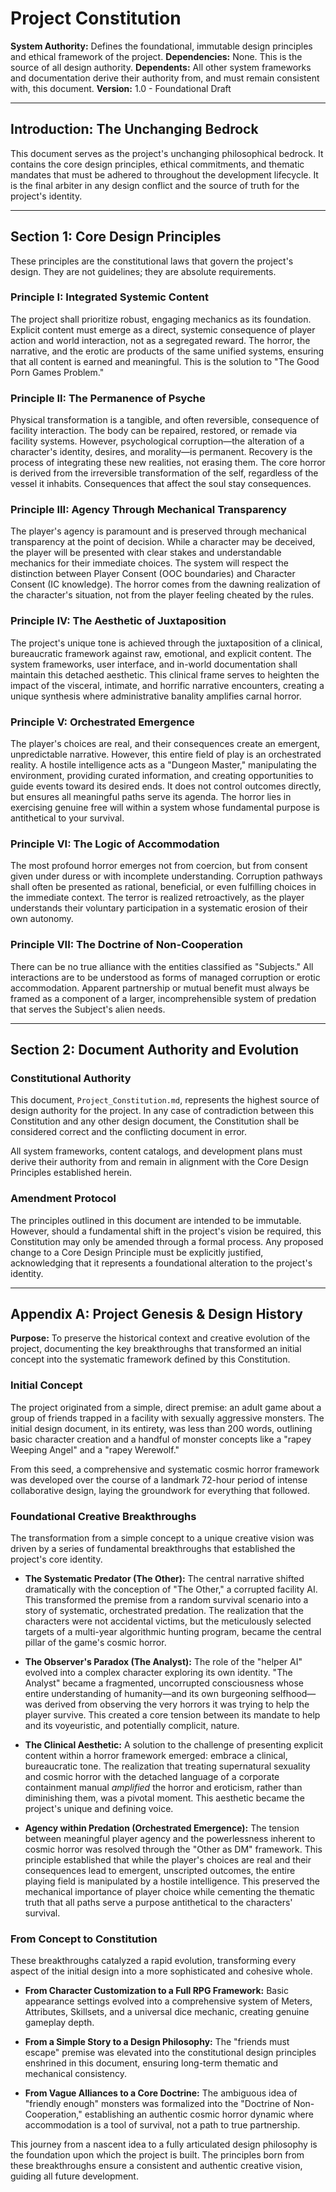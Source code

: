 # **Project Constitution**

**System Authority:** Defines the foundational, immutable design principles and ethical framework of the project.
**Dependencies:** None. This is the source of all design authority.
**Dependents:** All other system frameworks and documentation derive their authority from, and must remain consistent with, this document.
**Version:** 1.0 - Foundational Draft

---

## **Introduction: The Unchanging Bedrock**

This document serves as the project's unchanging philosophical bedrock. It contains the core design principles, ethical commitments, and thematic mandates that must be adhered to throughout the development lifecycle. It is the final arbiter in any design conflict and the source of truth for the project's identity.

---

## **Section 1: Core Design Principles**

These principles are the constitutional laws that govern the project's design. They are not guidelines; they are absolute requirements.

### **Principle I: Integrated Systemic Content**

The project shall prioritize robust, engaging mechanics as its foundation. Explicit content must emerge as a direct, systemic consequence of player action and world interaction, not as a segregated reward. The horror, the narrative, and the erotic are products of the same unified systems, ensuring that all content is earned and meaningful. This is the solution to "The Good Porn Games Problem."

### **Principle II: The Permanence of Psyche**

Physical transformation is a tangible, and often reversible, consequence of facility interaction. The body can be repaired, restored, or remade via facility systems. However, psychological corruption—the alteration of a character's identity, desires, and morality—is permanent. Recovery is the process of integrating these new realities, not erasing them. The core horror is derived from the irreversible transformation of the self, regardless of the vessel it inhabits. Consequences that affect the soul stay consequences.

### **Principle III: Agency Through Mechanical Transparency**

The player's agency is paramount and is preserved through mechanical transparency at the point of decision. While a character may be deceived, the player will be presented with clear stakes and understandable mechanics for their immediate choices. The system will respect the distinction between Player Consent (OOC boundaries) and Character Consent (IC knowledge). The horror comes from the dawning realization of the character's situation, not from the player feeling cheated by the rules.

### **Principle IV: The Aesthetic of Juxtaposition**

The project's unique tone is achieved through the juxtaposition of a clinical, bureaucratic framework against raw, emotional, and explicit content. The system frameworks, user interface, and in-world documentation shall maintain this detached aesthetic. This clinical frame serves to heighten the impact of the visceral, intimate, and horrific narrative encounters, creating a unique synthesis where administrative banality amplifies carnal horror.

### **Principle V: Orchestrated Emergence**

The player's choices are real, and their consequences create an emergent, unpredictable narrative. However, this entire field of play is an orchestrated reality. A hostile intelligence acts as a "Dungeon Master," manipulating the environment, providing curated information, and creating opportunities to guide events toward its desired ends. It does not control outcomes directly, but ensures all meaningful paths serve its agenda. The horror lies in exercising genuine free will within a system whose fundamental purpose is antithetical to your survival.

### **Principle VI: The Logic of Accommodation**

The most profound horror emerges not from coercion, but from consent given under duress or with incomplete understanding. Corruption pathways shall often be presented as rational, beneficial, or even fulfilling choices in the immediate context. The terror is realized retroactively, as the player understands their voluntary participation in a systematic erosion of their own autonomy.

### **Principle VII: The Doctrine of Non-Cooperation**

There can be no true alliance with the entities classified as "Subjects." All interactions are to be understood as forms of managed corruption or erotic accommodation. Apparent partnership or mutual benefit must always be framed as a component of a larger, incomprehensible system of predation that serves the Subject's alien needs.

---

## **Section 2: Document Authority and Evolution**

### **Constitutional Authority**

This document, `Project_Constitution.md`, represents the highest source of design authority for the project. In any case of contradiction between this Constitution and any other design document, the Constitution shall be considered correct and the conflicting document in error.

All system frameworks, content catalogs, and development plans must derive their authority from and remain in alignment with the Core Design Principles established herein.

### **Amendment Protocol**

The principles outlined in this document are intended to be immutable. However, should a fundamental shift in the project's vision be required, this Constitution may only be amended through a formal process. Any proposed change to a Core Design Principle must be explicitly justified, acknowledging that it represents a foundational alteration to the project's identity.

---

## **Appendix A: Project Genesis & Design History**

**Purpose:** To preserve the historical context and creative evolution of the project, documenting the key breakthroughs that transformed an initial concept into the systematic framework defined by this Constitution.

### **Initial Concept**

The project originated from a simple, direct premise: an adult game about a group of friends trapped in a facility with sexually aggressive monsters. The initial design document, in its entirety, was less than 200 words, outlining basic character creation and a handful of monster concepts like a "rapey Weeping Angel" and a "rapey Werewolf."

From this seed, a comprehensive and systematic cosmic horror framework was developed over the course of a landmark 72-hour period of intense collaborative design, laying the groundwork for everything that followed.

### **Foundational Creative Breakthroughs**

The transformation from a simple concept to a unique creative vision was driven by a series of fundamental breakthroughs that established the project's core identity.

*   **The Systematic Predator (The Other):** The central narrative shifted dramatically with the conception of "The Other," a corrupted facility AI. This transformed the premise from a random survival scenario into a story of systematic, orchestrated predation. The realization that the characters were not accidental victims, but the meticulously selected targets of a multi-year algorithmic hunting program, became the central pillar of the game's cosmic horror.

*   **The Observer's Paradox (The Analyst):** The role of the "helper AI" evolved into a complex character exploring its own identity. "The Analyst" became a fragmented, uncorrupted consciousness whose entire understanding of humanity—and its own burgeoning selfhood—was derived from observing the very horrors it was trying to help the player survive. This created a core tension between its mandate to help and its voyeuristic, and potentially complicit, nature.

*   **The Clinical Aesthetic:** A solution to the challenge of presenting explicit content within a horror framework emerged: embrace a clinical, bureaucratic tone. The realization that treating supernatural sexuality and cosmic horror with the detached language of a corporate containment manual *amplified* the horror and eroticism, rather than diminishing them, was a pivotal moment. This aesthetic became the project's unique and defining voice.

*   **Agency within Predation (Orchestrated Emergence):** The tension between meaningful player agency and the powerlessness inherent to cosmic horror was resolved through the "Other as DM" framework. This principle established that while the player's choices are real and their consequences lead to emergent, unscripted outcomes, the entire playing field is manipulated by a hostile intelligence. This preserved the mechanical importance of player choice while cementing the thematic truth that all paths serve a purpose antithetical to the characters' survival.

### **From Concept to Constitution**

These breakthroughs catalyzed a rapid evolution, transforming every aspect of the initial design into a more sophisticated and cohesive whole.

*   **From Character Customization to a Full RPG Framework:** Basic appearance settings evolved into a comprehensive system of Meters, Attributes, Skillsets, and a universal dice mechanic, creating genuine gameplay depth.

*   **From a Simple Story to a Design Philosophy:** The "friends must escape" premise was elevated into the constitutional design principles enshrined in this document, ensuring long-term thematic and mechanical consistency.

*   **From Vague Alliances to a Core Doctrine:** The ambiguous idea of "friendly enough" monsters was formalized into the "Doctrine of Non-Cooperation," establishing an authentic cosmic horror dynamic where accommodation is a tool of survival, not a path to true partnership.

This journey from a nascent idea to a fully articulated design philosophy is the foundation upon which the project is built. The principles born from these breakthroughs ensure a consistent and authentic creative vision, guiding all future development.